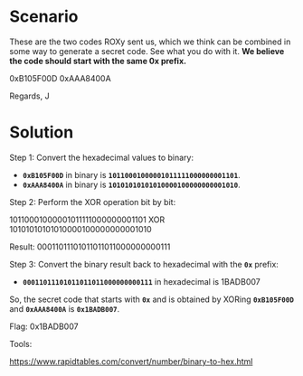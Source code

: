 # Scenario
These are the two codes ROXy sent us, which we think can be combined in some way to generate a secret code. See what you do with it. **We believe the code should start with the same 0x prefix.**

0xB105F00D 0xAAA8400A

Regards, J

# Solution

Step 1: Convert the hexadecimal values to binary:

- **`0xB105F00D`** in binary is **`10110001000001011111000000001101`**.
- **`0xAAA8400A`** in binary is **`10101010101010000100000000001010`**.

Step 2: Perform the XOR operation bit by bit:

10110001000001011111000000001101
XOR
10101010101010000100000000001010

Result: 00011011101011011011000000000111

Step 3: Convert the binary result back to hexadecimal with the **`0x`** prefix:

- **`00011011101011011011000000000111`** in hexadecimal is 1BADB007

So, the secret code that starts with **`0x`** and is obtained by XORing **`0xB105F00D`** and **`0xAAA8400A`** is **`0x1BADB007`**.

Flag: 0x1BADB007

Tools: 

https://www.rapidtables.com/convert/number/binary-to-hex.html
